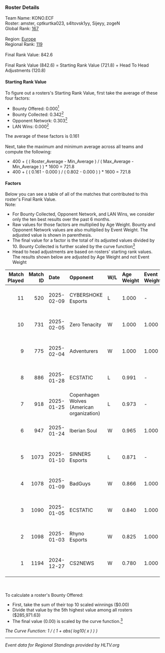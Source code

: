 ### Roster Details<br />
Team Name: KONO.ECF<br />
Roster: amster, cptkurtka023, s4ltovsk1yy, Sijeyy, zogeN<br />
Global Rank: [167](../../standings_global_2025_02_28.md)<br />
<br />
Region: [Europe]( ../../standings_europe_2025_02_28.md)<br />
Regional Rank: [119]( ../../standings_europe_2025_02_28.md)<br />
<br />
Final Rank Value:  842.6<br />
<br />
Final Rank Value (842.6) = Starting Rank Value (721.8) + Head To Head Adjustments (120.8)<br />

#### Starting Rank Value<br />
To figure out a rosters's Starting Rank Value, first take the average of these four factors:<br />
- Bounty Offered: 0.000[<sup>1</sup>](#table2)
- Bounty Collected: 0.342[<sup>2</sup>](#table1)
- Opponent Network: 0.303[<sup>2</sup>](#table1)
- LAN Wins: 0.000[<sup>2</sup>](#table1)

The average of these factors is 0.161<br />
<br />
Next, take the maximum and minimum average across all teams and compute the following:<br />
- 400 + ( ( Roster_Average - Min_Average ) / ( Max_Average - Min_Average ) ) * 1600 = 721.8
- 400 + ( ( 0.161 - 0.000 ) / ( 0.802 - 0.000 ) ) * 1600 = 721.8


#### Factors<br />
Below you can see a table of all of the matches that contributed to this roster's Final Rank Value.<br />
Note:<br />

- For Bounty Collected, Opponent Network, and LAN Wins, we consider only the ten best results over the past 6 months.
- Raw values for those factors are multiplied by Age Weight. Bounty and Opponent Network values are also multiplied by Event Weight. The adjusted value is shown in parenthesis.
- The final value for a factor is the total of its adjusted values divided by 10. Bounty Collected is further scaled by the curve function[<sup>3</sup>](#curveFunction)
- Head to head adjustments are based on rosters' starting rank values. The results shown below are adjusted by Age Weight and not Event Weight
<span id="table1"></span><br />


| Match Played | Match ID | Date       | Opponent                                  | W/L | Age Weight | Event Weight | Bounty Collected | Opponent Network | LAN Wins  | H2H Adj. | Roster                                           |
| -: | -: | :- | :- | :- | :- | :- | :- | :- | :- | -: | :- |
|           11 |      520 | 2025-02-09 | CYBERSHOKE Esports                        | L   | 1.000      | -            | -                | -                | -         |    -7.37 | amster, cptkurtka023, s4ltovsk1yy, Sijeyy, zogeN |
|           10 |      731 | 2025-02-05 | Zero Tenacity                             | W   | 1.000      | 1.000        | 0.033 (0.033)    | 0.842 (0.842)    | 0 (0.000) |    26.17 | amster, cptkurtka023, s4ltovsk1yy, Sijeyy, zogeN |
|            9 |      775 | 2025-02-04 | Adventurers                               | W   | 1.000      | 1.000        | 0.020 (0.020)    | 0.180 (0.180)    | 0 (0.000) |    20.61 | amster, cptkurtka023, s4ltovsk1yy, Sijeyy, zogeN |
|            8 |      886 | 2025-01-28 | ECSTATIC                                  | L   | 0.991      | -            | -                | -                | -         |    -4.45 | amster, cptkurtka023, s4ltovsk1yy, Sijeyy, zogeN |
|            7 |      918 | 2025-01-25 | Copenhagen Wolves (American organization) | L   | 0.973      | -            | -                | -                | -         |    -4.93 | amster, cptkurtka023, s4ltovsk1yy, Sijeyy, zogeN |
|            6 |      947 | 2025-01-24 | Iberian Soul                              | W   | 0.965      | 1.000        | 0.020 (0.019)    | 0.642 (0.620)    | 0 (0.000) |    25.71 | amster, cptkurtka023, s4ltovsk1yy, Sijeyy, zogeN |
|            5 |     1073 | 2025-01-10 | SINNERS Esports                           | L   | 0.871      | -            | -                | -                | -         |    -2.91 | amster, byr9, cptkurtka023, s4ltovsk1yy, Sijeyy  |
|            4 |     1078 | 2025-01-09 | BadGuys                                   | W   | 0.866      | 1.000        | 0.000 (0.000)    | 0.302 (0.261)    | 0 (0.000) |    16.11 | amster, byr9, cptkurtka023, s4ltovsk1yy, Sijeyy  |
|            3 |     1090 | 2025-01-05 | ECSTATIC                                  | W   | 0.840      | 1.000        | 0.039 (0.033)    | 0.860 (0.722)    | 0 (0.000) |    24.11 | amster, byr9, cptkurtka023, s4ltovsk1yy, Sijeyy  |
|            2 |     1098 | 2025-01-03 | Rhyno Esports                             | W   | 0.825      | 1.000        | 0.016 (0.013)    | 0.431 (0.356)    | 0 (0.000) |    20.36 | amster, byr9, cptkurtka023, s4ltovsk1yy, Sijeyy  |
|            1 |     1194 | 2024-12-27 | CS2NEWS                                   | W   | 0.780      | 1.000        | 0.000 (0.000)    | 0.067 (0.052)    | 0 (0.000) |     7.40 | amster, byr9, kensizor, s4ltovsk1yy, Sijeyy      |

<br />
<span id="table2"></span><br />
To calculate a roster's Bounty Offered:<br />

- First, take the sum of their top 10 scaled winnings ($0.00)
- Divide that value by the 5th highest value among all rosters ($285,971.63)
- The final value (0.00) is scaled by the curve function.[<sup>3</sup>](#curveFunction)

<span id="curveFunction"></span>_The Curve Function: 1 / ( 1 + abs( log10( x ) ) )_<br />

---
_Event data for Regional Standings provided by HLTV.org_<br />
